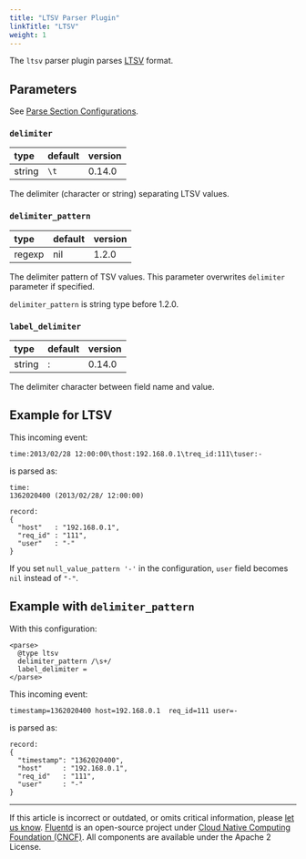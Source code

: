 ```yaml
---
title: "LTSV Parser Plugin"
linkTitle: "LTSV"
weight: 1
---
```


The `ltsv` parser plugin parses [LTSV](http://ltsv.org/) format.

## Parameters

See [Parse Section Configurations](/configuration/parse-section.md).

### `delimiter`

| type   | default | version |
| :----- | :------ | :------ |
| string | `\t`    | 0.14.0  |

The delimiter (character or string) separating LTSV values.

### `delimiter_pattern`

| type   | default | version |
| :----- | :------ | :------ |
| regexp | nil     | 1.2.0   |

The delimiter pattern of TSV values. This parameter overwrites
`delimiter` parameter if specified.

`delimiter_pattern` is string type before 1.2.0.

### `label_delimiter`

| type   | default | version |
| :----- | :------ | :------ |
| string | :       | 0.14.0  |

The delimiter character between field name and value.

## Example for LTSV

This incoming event:

```
time:2013/02/28 12:00:00\thost:192.168.0.1\treq_id:111\tuser:-
```

is parsed as:

```
time:
1362020400 (2013/02/28/ 12:00:00)

record:
{
  "host"   : "192.168.0.1",
  "req_id" : "111",
  "user"   : "-"
}
```

If you set `null_value_pattern '-'` in the configuration, `user` field
becomes `nil` instead of `"-"`.

## Example with `delimiter_pattern`

With this configuration:

```
<parse>
  @type ltsv
  delimiter_pattern /\s+/
  label_delimiter =
</parse>
```

This incoming event:

```
timestamp=1362020400 host=192.168.0.1  req_id=111 user=-
```

is parsed as:

```
record:
{
  "timestamp": "1362020400",
  "host"     : "192.168.0.1",
  "req_id"   : "111",
  "user"     : "-"
}
```

---

If this article is incorrect or outdated, or omits critical information, please
[let us know](https://github.com/fluent/fluentd-docs-gitbook/issues?state=open).
[Fluentd](http://www.fluentd.org/) is an open-source project under
[Cloud Native Computing Foundation (CNCF)](https://cncf.io/). All components are
available under the Apache 2 License.
